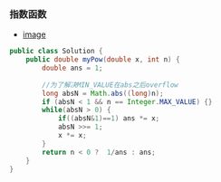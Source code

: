 ### 指数函数
* [image](https://www.dropbox.com/s/udnbzx1ihzvc8dy/Screenshot%202018-02-08%2015.37.48.png?raw=1)
```java
public class Solution {
    public double myPow(double x, int n) {
        double ans = 1;
        
        //为了解决MIN_VALUE在abs之后overflow
        long absN = Math.abs((long)n);
        if (absN < 1 && n == Integer.MAX_VALUE) {}
        while(absN > 0) {
            if((absN&1)==1) ans *= x;
            absN >>= 1;
            x *= x;
        }
        return n < 0 ?  1/ans : ans;
    }
}
```
  
